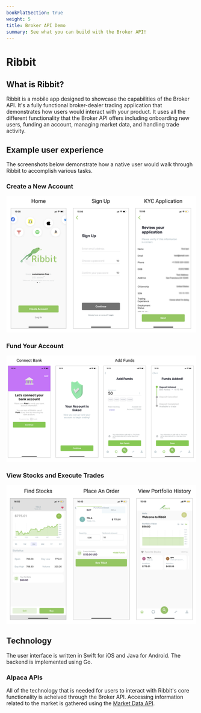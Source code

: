 ```yaml
---
bookFlatSection: true
weight: 5
title: Broker API Demo
summary: See what you can build with the Broker API!
---
```


# Ribbit

## What is Ribbit?
Ribbit is a mobile app designed to showcase the capabilities of the Broker API. It's a fully functional broker-dealer trading application that demonstrates how users would interact with your product. It uses all the different functionality that the Broker API offers including onboarding new users, funding an account, managing market data, and handling trade activity. 

## Example user experience
The screenshots below demonstrate how a native user would walk through Ribbit to accomplish various tasks. 

### **Create a New Account**
![image](./demo_images/Ribbit_Onboarding.png)

### **Fund Your Account**
![image](./demo_images/Ribbit_Funding.png)

### **View Stocks and Execute Trades**
![image](./demo_images/Ribbit_Market_Data.png)

## Technology
The user interface is written in Swift for iOS and Java for Android. The backend is implemented using Go. 
### Alpaca APIs
All of the technology that is needed for users to interact with Ribbit's core functionality is acheived through the Broker API. Accessing information related to the market is gathered using the [Market Data API](https://alpaca.markets/docs/broker/market-data/). 